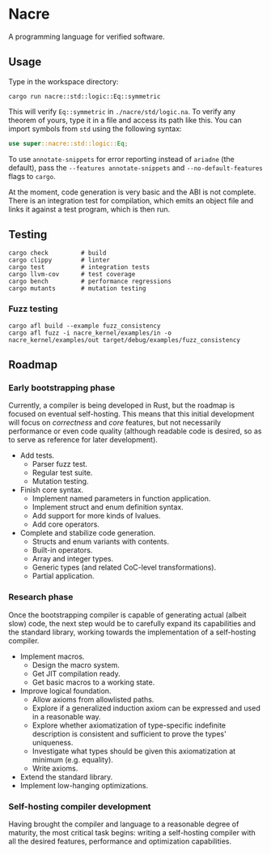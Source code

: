 # Nacre
A programming language for verified software.

## Usage
Type in the workspace directory:

```shell
cargo run nacre::std::logic::Eq::symmetric
```

This will verify `Eq::symmetric` in `./nacre/std/logic.na`.
To verify any theorem of yours, type it in a file
and access its path like this. You can import symbols
from `std` using the following syntax:

```rust
use super::nacre::std::logic::Eq;
```

To use `annotate-snippets` for error reporting
instead of `ariadne` (the default), pass the
`--features annotate-snippets` and `--no-default-features`
flags to `cargo`.

At the moment, code generation is very
basic and the ABI is not complete.
There is an integration test for compilation,
which emits an object file and links it
against a test program, which is then run.

## Testing
```shell
cargo check         # build
cargo clippy        # linter
cargo test          # integration tests
cargo llvm-cov      # test coverage
cargo bench         # performance regressions
cargo mutants       # mutation testing
```

### Fuzz testing
```shell
cargo afl build --example fuzz_consistency
cargo afl fuzz -i nacre_kernel/examples/in -o nacre_kernel/examples/out target/debug/examples/fuzz_consistency
```

## Roadmap
### Early bootstrapping phase
Currently, a compiler is being developed in Rust,
but the roadmap is focused on eventual self-hosting.
This means that this initial development will focus
on _correctness_ and _core_ features, but not
necessarily performance or even code quality
(although readable code is desired, so as to serve
as reference for later development).

* Add tests.
  - Parser fuzz test.
  - Regular test suite.
  - Mutation testing.
* Finish core syntax.
  - Implement named parameters in function application.
  - Implement struct and enum definition syntax.
  - Add support for more kinds of lvalues.
  - Add core operators.
* Complete and stabilize code generation.
  - Structs and enum variants with contents.
  - Built-in operators.
  - Array and integer types.
  - Generic types (and related CoC-level transformations).
  - Partial application.

### Research phase
Once the bootstrapping compiler is capable of
generating actual (albeit slow) code, the next
step would be to carefully expand its capabilities
and the standard library, working towards the
implementation of a self-hosting compiler.

* Implement macros.
  - Design the macro system.
  - Get JIT compilation ready.
  - Get basic macros to a working state.
* Improve logical foundation.
  - Allow axioms from allowlisted paths.
  - Explore if a generalized induction axiom can be
    expressed and used in a reasonable way.
  - Explore whether axiomatization of type-specific
    indefinite description is consistent and sufficient
    to prove the types' uniqueness.
  - Investigate what types should be given this
    axiomatization at minimum (e.g. equality).
  - Write axioms.
* Extend the standard library.
* Implement low-hanging optimizations.

### Self-hosting compiler development
Having brought the compiler and language to
a reasonable degree of maturity, the most critical
task begins: writing a self-hosting compiler
with all the desired features, performance
and optimization capabilities.
